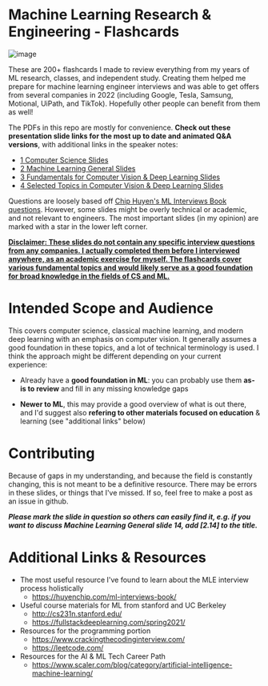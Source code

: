 # Machine Learning Research & Engineering - Flashcards

![image](https://user-images.githubusercontent.com/20059131/180619266-6319972e-03c3-42f7-8d88-bdd240cb13bc.png)

These are 200+ flashcards I made to review everything from my years of ML research, classes, and independent study. Creating them helped me prepare for machine learning engineer interviews and was able to get offers from several companies in 2022 (including Google, Tesla, Samsung, Motional, UiPath, and TikTok). Hopefully other people can benefit from them as well!

The PDFs in this repo are mostly for convenience. __Check out these presentation slide links for the most up to date and animated Q&A versions__, with additional links in the speaker notes:

* [1 Computer Science Slides](https://docs.google.com/presentation/d/1uGIda3-VgQqzA3KQUDieiuPPF2-dJsH9-c1sRv0gfRs/edit?usp=sharing)
* [2 Machine Learning General Slides](https://docs.google.com/presentation/d/1qSOwBrjEmZTXQqNqB9XRAV7QsB6SJrLZ4pZBCkpvzyA/edit?usp=sharing)
* [3 Fundamentals for Computer Vision & Deep Learning Slides](https://docs.google.com/presentation/d/1Ru9UPxlXnx7FZ3bxcQ-SH9TB6nHtOflYYA1N_UMzv2g/edit?usp=sharing)
* [4 Selected Topics in Computer Vision & Deep Learning Slides](https://docs.google.com/presentation/d/1tWWiKR-GI3uO0QKU-CBfLdGOvSyv-pD8g_kjuZvm4Mc/edit?usp=sharing)

Questions are loosely based off [Chip Huyen's ML Interviews Book questions](https://huyenchip.com/ml-interviews-book/contents/part-ii.-questions.html). However, some slides might be overly technical or academic, and not relevant to engineers. The most important slides (in my opinion) are marked with a star in the lower left corner.

__<ins>Disclaimer: These slides do not contain any specific interview questions from any companies. I actually completed them before I interviewed anywhere, as an academic exercise for myself. The flashcards cover various fundamental topics and would likely serve as a good foundation for broad knowledge in the fields of CS and ML.</ins>__

# Intended Scope and Audience

This covers computer science, classical machine learning, and modern deep learning with an emphasis on computer vision. It generally assumes a good foundation in these topics, and a lot of technical terminology is used. I think the approach might be different depending on your current experience:

* Already have a __good foundation in ML__: you can probably use them __as-is to review__ and fill in any missing knowledge gaps

* __Newer to ML__, this may provide a good overview of what is out there, and I'd suggest also __refering to other materials focused on education__ & learning (see "additional links" below)

# Contributing

Because of gaps in my understanding, and because the field is constantly changing, this is not meant to be a definitive resource. There may be errors in these slides, or things that I've missed. If so, feel free to make a post as an issue in github.

__*Please mark the slide in question so others can easily find it, e.g. if you want to discuss Machine Learning General slide 14, add [2.14] to the title.*__

# Additional Links & Resources

* The most useful resource I've found to learn about the MLE interview process holistically
  * https://huyenchip.com/ml-interviews-book/
* Useful course materials for ML from stanford and UC Berkeley
  * http://cs231n.stanford.edu/
  * https://fullstackdeeplearning.com/spring2021/
* Resources for the programming portion
  * https://www.crackingthecodinginterview.com/
  * https://leetcode.com/
* Resources for the AI & ML Tech Career Path
  * https://www.scaler.com/blog/category/artificial-intelligence-machine-learning/
